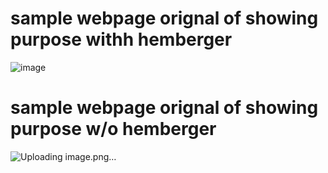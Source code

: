 # sample webpage orignal of showing purpose withh hemberger
![image](https://github.com/user-attachments/assets/4a439f44-a452-41e4-add5-c107fa9501c8)


# sample  webpage orignal of showing purpose w/o hemberger
![Uploading image.png…]()
